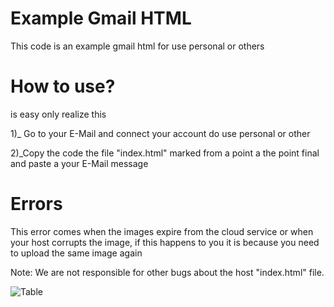 # Example Gmail HTML
This code is an example gmail html for use personal or others

# How to use?

is easy only realize this

1)_ Go to your E-Mail and connect your account do use personal or other

2)_Copy the code the file "index.html" marked from a point a the point final and paste a your E-Mail message

# Errors

This error comes when the images expire from the cloud service or when your host corrupts the image, if this happens to you it is because you need to upload the same image again

Note: We are not responsible for other bugs about the host "index.html" file.

![Table](https://user-images.githubusercontent.com/87771729/201794820-2e01b613-18d6-4b4e-9591-e35ad0e26b95.png)
